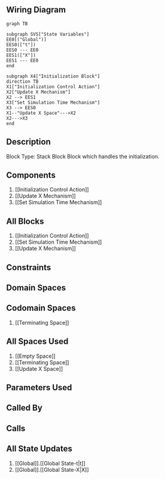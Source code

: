 ## Wiring Diagram

```mermaid
graph TB

subgraph SVS["State Variables"]
EE0[("Global")]
EES0(["t"])
EES0 --- EE0
EES1(["X"])
EES1 --- EE0
end

subgraph X4["Initialization Block"]
direction TB
X1["Initialization Control Action"]
X2["Update X Mechanism"]
X2 --> EES1
X3["Set Simulation Time Mechanism"]
X3 --> EES0
X1--"Update X Space"--->X2
X2--->X3
end
```

## Description

Block Type: Stack Block
Block which handles the initialization.
## Components
1. [[Initialization Control Action]]
2. [[Update X Mechanism]]
3. [[Set Simulation Time Mechanism]]

## All Blocks
1. [[Initialization Control Action]]
2. [[Set Simulation Time Mechanism]]
3. [[Update X Mechanism]]

## Constraints

## Domain Spaces

## Codomain Spaces
1. [[Terminating Space]]

## All Spaces Used
1. [[Empty Space]]
2. [[Terminating Space]]
3. [[Update X Space]]

## Parameters Used

## Called By

## Calls

## All State Updates
1. [[Global]].[[Global State-t|t]]
2. [[Global]].[[Global State-X|X]]

